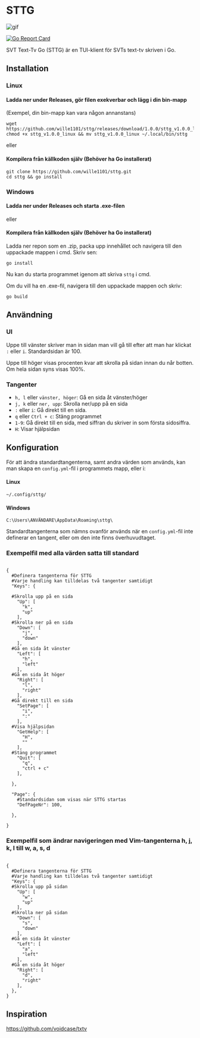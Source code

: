 # STTG

![gif](https://raw.githubusercontent.com/wille1101/gifs/master/animation.gif)

[![Go Report Card](https://goreportcard.com/badge/github.com/wille1101/sttg)](https://goreportcard.com/report/github.com/wille1101/sttg)

SVT Text-Tv Go (STTG) är en TUI-klient för SVTs text-tv skriven i Go.

## Installation

### Linux

#### Ladda ner under Releases, gör filen exekverbar och lägg i din bin-mapp

(Exempel, din bin-mapp kan vara någon annanstans)

```
wget https://github.com/wille1101/sttg/releases/download/1.0.0/sttg_v1.0.0_linux
chmod +x sttg_v1.0.0_linux && mv sttg_v1.0.0_linux ~/.local/bin/sttg
```

eller

#### Kompilera från källkoden själv (Behöver ha Go installerat)

```
git clone https://github.com/wille1101/sttg.git
cd sttg && go install
```

### Windows

#### Ladda ner under Releases och starta .exe-filen

eller

#### Kompilera från källkoden själv (Behöver ha Go installerat)

Ladda ner repon som en .zip, packa upp innehållet och navigera till den uppackade mappen i cmd. Skriv sen:
```
go install
```
Nu kan du starta programmet igenom att skriva `sttg` i cmd.

Om du vill ha en .exe-fil, navigera till den uppackade mappen och skriv:
```
go build
```

## Användning

### UI
Uppe till vänster skriver man in sidan man vill gå till efter att man har klickat `:` eller `i`. Standardsidan är 100.

Uppe till höger visas procenten kvar att skrolla på sidan innan du når botten. Om hela sidan syns visas 100%.

### Tangenter
- `h, l` eller  `vänster, höger`: Gå en sida åt vänster/höger
- `j, k` eller `ner, upp`:  Skrolla ner/upp på en sida
- `:` eller `i`:        Gå direkt till en sida.
- `q` eller `Ctrl + c`: Stäng programmet
- `1-9`:            Gå direkt till en sida, med siffran du skriver in som första sidosiffra. 
- `H`:            Visar hjälpsidan

## Konfiguration
För att ändra standardtangenterna, samt andra värden som används, kan man skapa en `config.yml`-fil i programmets mapp, eller i:
#### Linux  
`~/.config/sttg/`

#### Windows
`C:\Users\ANVÄNDARE\AppData\Roaming\sttg\`

Standardtangenterna som nämns ovanför används när en `config.yml`-fil inte definerar en tangent, eller om den  inte finns överhuvudtaget.

### Exempelfil med alla värden satta till standard

```

{
  #Definera tangenterna för STTG
  #Varje handling kan tilldelas två tangenter samtidigt
  "Keys": {

  #Skrolla upp på en sida
    "Up": [
      "k",
      "up"
    ],
  #Skrolla ner på en sida
    "Down": [
      "j",
      "down"
    ],
  #Gå en sida åt vänster
    "Left": [
      "h",
      "left"
    ],
  #Gå en sida åt höger
    "Right": [
      "l",
      "right"
    ],
  #Gå direkt till en sida
    "SetPage": [
      "i",
      ":"
    ],
  #Visa hjälpsidan
    "GetHelp": [
      "H",
      ""
    ],
  #Stäng programmet
    "Quit": [
      "q",
      "ctrl + c"
    ],

  },

  "Page": {
    #Standardsidan som visas när STTG startas
    "DefPageNr": 100,

  },

}

```

### Exempelfil som ändrar navigeringen med Vim-tangenterna h, j, k, l till w, a, s, d

```

{
  #Definera tangenterna för STTG
  #Varje handling kan tilldelas två tangenter samtidigt
  "Keys": {
  #Skrolla upp på sidan
    "Up": [
      "w",
      "up"
    ],
  #Skrolla ner på sidan
    "Down": [
      "s",
      "down"
    ],
  #Gå en sida åt vänster
    "Left": [
      "a",
      "left"
    ],
  #Gå en sida åt höger
    "Right": [
      "d",
      "right"
    ],
  },
}

```

## Inspiration
  https://github.com/voidcase/txtv
